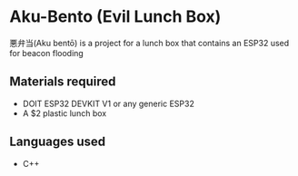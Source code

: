 # Aku-Bento (Evil Lunch Box)
悪弁当(Aku bentō) is a project for a lunch box that contains an ESP32 used for beacon flooding

## Materials required <br>
* DOIT ESP32 DEVKIT V1 or any generic ESP32<br>
* A $2 plastic lunch box <br>

## Languages used<br>
* C++
